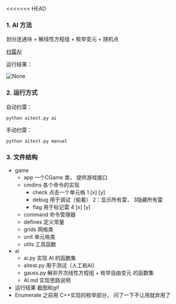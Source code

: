 <<<<<<< HEAD
### 1. AI 方法

划分连通块 + 解线性方程组 + 枚举变元 + 随机点

[扫雷AI](https://gitee.com/xuaii/boom/blob/master/ai/AI.md)

运行结果：

![None](https://gitee.com/xuaii/boom/blob/master/result/impicture_20210421_030325.png "None")

### 2. 运行方式

自动扫雷：

```shell
python aitest.py ai
```

手动扫雷：

```shell
python aitest.py manual
```

### 3. 文件结构

* game
  * app                  一个CGame 类， 提供游戏接口
  * cmdins      	  各个命令的实现
    * check       点击一个单元格 1 [x] [y]
    * debug      用于调试（偷看） 2：显示所有雷， 3隐藏所有雷
    * flag           用于标记雷 4 [x] [y]
  * command      命令管理器
  * defines           定义常量
  * grids               网格类
  * unit                 单元格类
  * utils                工具函数
* ai
  * ai.py                       实现 AI 的函数集
  * aitest.py                用于测试（人工和AI）
  * gauss.py			    解非齐次线性方程组 + 枚举自由变元 的函数集
  * AI.md                     实现思路说明
* 运行结果                截图和gif
* Enumerate            之前用 C++实现的枚举部分， 问了一下不让用就弃用了

